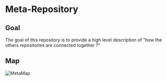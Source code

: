 Meta-Repository
==
Goal
-
The goal of this repository is to provide a high level description of "how the others repositories are connected together ?"

Map
-

![MetaMap](https://github.com/iPlumb3r/Meta/blob/master/Images/MetaMap.png)
